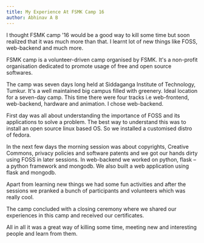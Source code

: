 ```yaml
---
title: My Experience At FSMK Camp 16
author: Abhinav A B
---
```


I thought FSMK camp '16 would be a good way to kill some time but soon realized that it was much more than that. I learnt lot of new things like FOSS, web-backend and much more.

FSMK camp is a volunteer-driven camp organised by FSMK. It's a non-profit organisation dedicated to promote usage of free and open source softwares. 

The camp was seven days long held at Siddaganga Institute of Technology, Tumkur. It's a well maintained big campus filled with greenery. Ideal location for a seven-day camp. This time there were four tracks i.e web-frontend, web-backend, hardware and animation. I chose web-backend.

First day was all about understanding the importance of FOSS and its applications to solve a problem. The best way to understand this was to install an open source linux based OS. So we installed a customised distro of fedora.

In the next few days the morning session was about copyrights, Creative Commons, privacy policies and software patents and we got our hands dirty using FOSS in later sessions. In web-backend we worked on python, flask – a python framework and mongodb. We also built a web application using flask and mongodb.

Apart from learning new things we had some fun activities and after the sessions we pranked a bunch of participants and volunteers which was really cool.

The camp concluded with a closing ceremony where we shared our experiences in this camp and received our certificates.

All in all it was a great way of killing some time, meeting new and interesting people and learn from them.  
